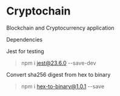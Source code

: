 # Cryptochain
Blockchain and Cryptocurrency application

Dependencies

Jest for testing

>npm i jest@23.6.0 --save-dev

Convert sha256 digest from hex to binary

>npm i hex-to-binary@1.0.1 --save
